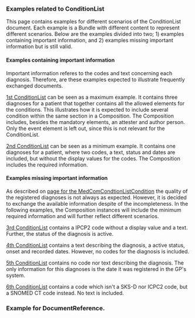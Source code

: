 ### Examples related to ConditionList
This page contains examples for different scenarios of the ConditionList document. Each example is a Bundle with different content to represent different scenarios. Below are the examples divided into two; 1) examples containing important information, and 2) examples missing important information but is still valid.

#### Examples containing important information
Important information referes to the codes and text concerning each diagnosis. Therefore, are these examples expected to illustrate frequently exchanged documents. 

[1st ConditionList](Bundle-23d8ece4-7cff-47c1-9680-571377c6ea74.html) can be seen as a maximum example. It contains three diagnoses for a patient that together contains all the allowed elements for the conditions. This illustrates how it is expected to include several condition within the same section in a Composition. The Composition includes, besides the mandatory elements, an attester and author person. Only the event element is left out, since this is not relevant for the ConditionList.

[2nd ConditionList](Bundle-b991dcb7-6f2a-4e56-96f9-6b4b23cb9472.html) can be seen as a minimum example. It contains one diagnoses for a patient, where two codes, a text, status and dates are included, but without the display values for the codes. The Composition includes the required information.

#### Examples missing important information
As described on [page for the MedComCondtionListCondition](./StructureDefinition-medcom-conditionlist-condition.html) the quality of the registered diagnoses is not always as expected. However, it is decided to exchange the available information despite of the incompleteness. In the following examples, the Composition instances will include the minimum required information and will further reflect different scenarios.

[3rd ConditionList](Bundle-df3915a2-6f88-4dea-955a-1b0008b23853.html) contains a IPCP2 code without a display value and a text. Further, the status of the diagnosis is active.

[4th ConditionList](Bundle-a4630688-dc6b-4484-9ef7-b9a08148c407.html) contains a text describing the diagnosis, a active status, onset and recorded dates. However, no codes for the diagnosis is included. 

[5th ConditionList](Bundle-96d37376-e176-4c6a-9c49-2b56e7aae665.html) contains no code nor text describing the diagnosis. The only information for this diagnoses is the date it was registered in the GP's system.

[6th ConditionList](Bundle-7ffa0111-1aa2-4d68-99f8-1fbf57448c8c.html) contains a code which isn't a SKS-D nor ICPC2 code, but a SNOMED CT code instead. No text is included.


### Example for DocumentReference.
